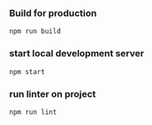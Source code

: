### Build for production

    npm run build
    
### start local development server

    npm start
    
### run linter on project

    npm run lint